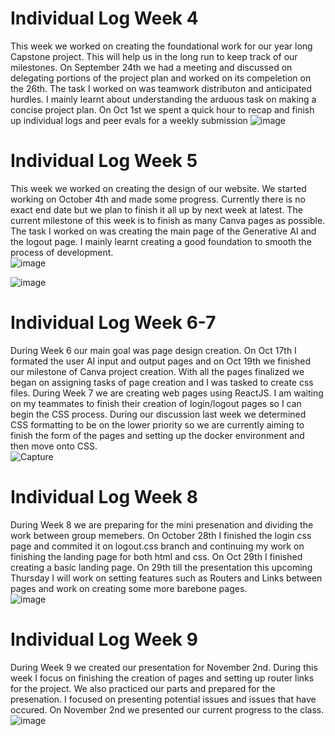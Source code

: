 
# Individual Log Week 4
This week we worked on creating the foundational work for our year long Capstone project. This will help us in the long run to keep track of our milestones. On September 24th we had a meeting and discussed on delegating portions of the project plan and worked on its compeletion on the 26th. The task I worked on was teamwork distributon and anticipated hurdles. I mainly learnt about understanding the arduous task on making a concise project plan. On Oct 1st we spent a quick hour to recap and finish up individual logs and peer evals for a weekly submission 
![image](https://github.com/COSC-499-W2023/year-long-project-team-11/assets/90084005/2a57c281-1a6b-4e48-a986-47e20ff9cc11)

# Individual Log Week 5
This week we worked on creating the design of our website. We started working on October 4th and made some progress. Currently there is no exact end date but we plan to finish it all up by next week at latest. The current milestone of this week is to finish as many Canva pages as possible. The task I worked on was creating the main page of the Generative AI and the logout page. I mainly learnt creating a good foundation to smooth the process of development.  
![image](https://github.com/COSC-499-W2023/year-long-project-team-11/assets/90084005/519b3a55-fd3e-4687-85ea-af1e7f3df14f)

![image](https://github.com/COSC-499-W2023/year-long-project-team-11/assets/90084005/a2a0f0ba-9011-42b7-8481-bc20eb6aac6f)
# Individual Log Week 6-7
During Week 6 our main goal was page design creation. On Oct 17th I formated the user AI input and output pages and on Oct 19th we finished our milestone of Canva project creation. With all the pages finalized we began on assigning tasks of page creation and I was tasked to create css files. 
During Week 7 we are creating web pages using ReactJS. I am waiting on my teammates to finish their creation of login/logout pages so I can begin the CSS process. During our discussion last week we determined CSS formatting to be on the lower priority so we are currently aiming to finish the form of the pages and setting up the docker environment and then move onto CSS.  
![Capture](https://github.com/COSC-499-W2023/year-long-project-team-11/assets/90084005/288ffac8-790c-47fd-9737-a3e2bc8121f3)
# Individual Log Week 8 
During Week 8 we are preparing for the mini presenation and dividing the work between group memebers. On October 28th I finished the login css page and commited it on logout.css branch and continuing my work on finishing the landing page for both html and css. On Oct 29th I finished creating a basic landing page. On 29th till the presentation this upcoming Thursday I will work on setting features such as Routers and Links between pages and work on creating some more barebone pages.  
![image](https://github.com/COSC-499-W2023/year-long-project-team-11/assets/90084005/49afb129-2af6-476a-9d0c-f4b5aeb21cf8)
# Individual Log Week 9
During Week 9 we created our presentation for November 2nd. During this week I focus on finishing the creation of pages and setting up router links for the project. We also practiced our parts and prepared for the presenation. I focused on presenting potential issues and issues that have occured. On November 2nd we presented our current progress to the class. 
![image](https://github.com/COSC-499-W2023/year-long-project-team-11/assets/90084005/c0ab57e3-c9be-43fd-a6c9-ab79e7b4a6d1)

